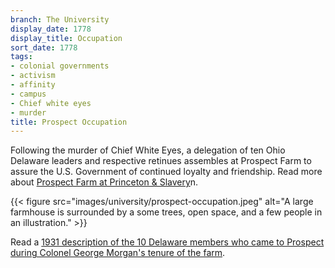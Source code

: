 ```yaml
---
branch: The University
display_date: 1778
display_title: Occupation
sort_date: 1778
tags:
- colonial governments
- activism
- affinity
- campus
- Chief white eyes
- murder
title: Prospect Occupation
---
```


Following the murder of Chief White Eyes, a delegation of ten Ohio Delaware leaders and respective retinues assembles at Prospect Farm to assure the U.S. Government of continued loyalty and friendship. Read more about [Prospect Farm at Princeton & Slavery](https://slavery.princeton.edu/stories/prospect-farm)n.

{{< figure src="images/university/prospect-occupation.jpeg" alt="A large farmhouse is surrounded by a some trees, open space, and a few people in an illustration." >}}

Read a [1931 description of the 10 Delaware members who came to Prospect during Colonel George Morgan's tenure of the farm](https://theprince.princeton.edu/princetonperiodicals/?a=d&d=Princetonian19311121-01.2.25&srpos=11&e=-------en-20--1--txt-txIN-colonel+george+morgan------).
